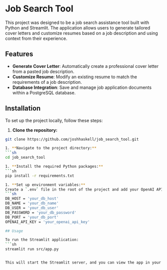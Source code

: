 # Job Search Tool

This project was designed to be a job search assistance tool built with Python and Streamlit. The application allows users to generate tailored cover letters and customize resumes based on a job description and using context from their experience. 

## Features

- **Generate Cover Letter**: Automatically create a professional cover letter from a pasted job description.
- **Customize Resume**: Modify an existing resume to match the requirements of a job description.
- **Database Integration**: Save and manage job application documents within a PostgreSQL database.

## Installation

To set up the project locally, follow these steps:

1. **Clone the repository:**
```sh
git clone https://github.com/joshhaskell/job_search_tool.git

1. **Navigate to the project directory:**
```sh
cd job_search_tool

1. **Install the required Python packages:**
```sh
pip install -r requirements.txt

1. **Set up environment variables:**
Create a `.env` file in the root of the project and add your OpenAI API key and database credentials:
```sh
DB_HOST = 'your_db_host'
DB_NAME = 'your_db_name'
DB_USER = 'your_db_user'
DB_PASSWORD = 'your_db_password'
DB_PORT = 'your_db_port'
OPENAI_API_KEY = 'your_openai_api_key'

## Usage

To run the Streamlit application:
```sh
streamlit run src/app.py


This will start the Streamlit server, and you can view the app in your web browser.






